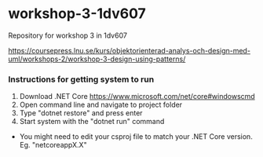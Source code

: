 # workshop-3-1dv607
Repository for workshop 3 in 1dv607

https://coursepress.lnu.se/kurs/objektorienterad-analys-och-design-med-uml/workshops-2/workshop-3-design-using-patterns/

### Instructions for getting system to run
1. Download .NET Core https://www.microsoft.com/net/core#windowscmd
2. Open command line and navigate to project folder
3. Type "dotnet restore" and press enter
4. Start system with the "dotnet run" command
- You might need to edit your csproj file to match your .NET Core version. Eg. "<TargetFramework>netcoreappX.X</TargetFramework>"
